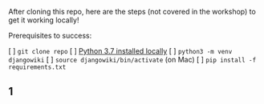 After cloning this repo, here are the steps (not covered in the workshop) to get it working locally!

Prerequisites to success:

[ ] `git clone repo`
[ ] [Python 3.7 installed locally](https://www.python.org/downloads/)
[ ] `python3 -m venv djangowiki`
[ ] `source djangowiki/bin/activate` (on Mac)
[ ] `pip install -f requirements.txt`

## 1

